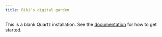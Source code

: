 ```yaml
---
title: Riki's digital garden
---
```


This is a blank Quartz installation.
See the [documentation](https://quartz.jzhao.xyz) for how to get started.
